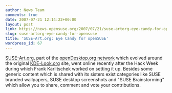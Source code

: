 ```yaml
---
author: News Team
comments: true
date: 2007-07-21 12:14:22+00:00
layout: post
link: https://news.opensuse.org/2007/07/21/suse-artorg-eye-candy-for-opensuse/
slug: suse-artorg-eye-candy-for-opensuse
title: 'SUSE-Art.org: Eye Candy for openSUSE'
wordpress_id: 67
---
```


[SUSE-Art.org](//suse-art.org/), part of the [openDesktop.org network](//www.opendesktop.org/) which evolved around the original [KDE-Look.org](//kde-look.org) site, went online recently after the Hack Week during which Frank Karlitschek worked on setting it up. Besides some generic content which is shared with its sisters exist categories like SUSE branded wallpapers, SUSE desktop screenshots and "SUSE Brainstorming" which allow you to share, comment and vote your contributions.
